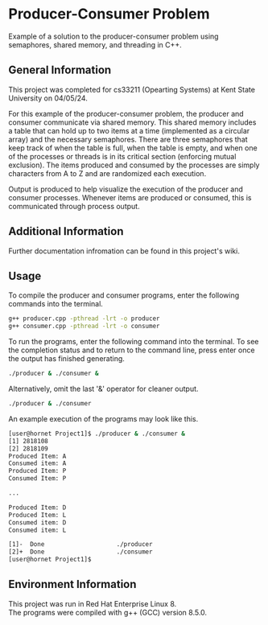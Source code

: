 # Producer-Consumer Problem 

Example of a solution to the producer-consumer problem using semaphores, shared memory, and threading in C++. 

## General Information

This project was completed for cs33211 (Opearting Systems) at Kent State University on 04/05/24.

For this example of the producer-consumer problem, the producer and consumer communicate via shared memory. This shared memory includes a table that can hold up to two items at a time (implemented as a circular array) and the necessary semaphores. There are three semaphores that keep track of when the table is full, when the table is empty, and when one of the processes or threads is in its critical section (enforcing mutual exclusion). The items produced and consumed by the processes are simply characters from A to Z and are randomized each execution. 

Output is produced to help visualize the execution of the producer and consumer processes. Whenever items are produced or consumed, this is communicated through process output. 

## Additional Information

Further documentation infromation can be found in this project's wiki.

## Usage

To compile the producer and consumer programs, enter the following commands into the terminal.
```bash
g++ producer.cpp -pthread -lrt -o producer
g++ consumer.cpp -pthread -lrt -o consumer
```

To run the programs, enter the following command into the terminal. To see the completion status and to return to the command line, press enter once the output has finished generating.
```bash
./producer & ./consumer &
```

Alternatively, omit the last '&' operator for cleaner output.
```bash
./producer & ./consumer
```

An example execution of the programs may look like this.
```bash
[user@hornet Project1]$ ./producer & ./consumer &
[1] 2818108
[2] 2818109
Produced Item: A
Consumed item: A
Produced Item: P
Consumed Item: P

...

Produced Item: D
Produced Item: L
Consumed item: D
Consumed item: L

[1]-  Done                    ./producer
[2]+  Done                    ./consumer
[user@hornet Project1]$
```

## Environment Information

This project was run in Red Hat Enterprise Linux 8.<br>
The programs were compiled with g++ (GCC) version 8.5.0.

